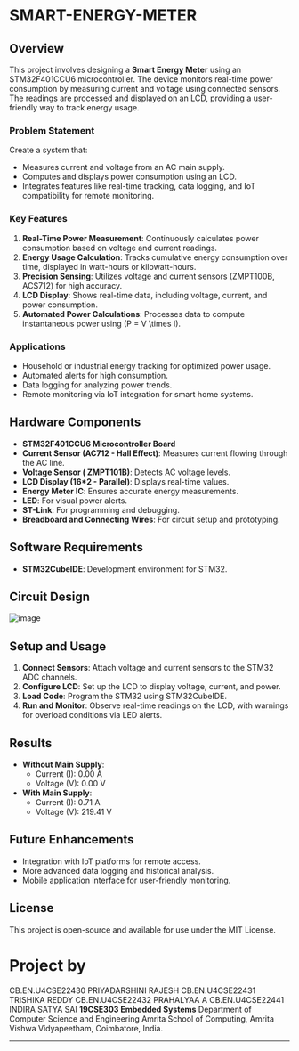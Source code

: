 # SMART-ENERGY-METER

## Overview

This project involves designing a **Smart Energy Meter** using an STM32F401CCU6 microcontroller. The device monitors real-time power consumption by measuring current and voltage using connected sensors. The readings are processed and displayed on an LCD, providing a user-friendly way to track energy usage.

### Problem Statement
Create a system that:
- Measures current and voltage from an AC main supply.
- Computes and displays power consumption using an LCD.
- Integrates features like real-time tracking, data logging, and IoT compatibility for remote monitoring.

### Key Features
1. **Real-Time Power Measurement**: Continuously calculates power consumption based on voltage and current readings.
2. **Energy Usage Calculation**: Tracks cumulative energy consumption over time, displayed in watt-hours or kilowatt-hours.
3. **Precision Sensing**: Utilizes voltage and current sensors (ZMPT100B, ACS712) for high accuracy.
4. **LCD Display**: Shows real-time data, including voltage, current, and power consumption.
5. **Automated Power Calculations**: Processes data to compute instantaneous power using \(P = V \times I\).

### Applications
- Household or industrial energy tracking for optimized power usage.
- Automated alerts for high consumption.
- Data logging for analyzing power trends.
- Remote monitoring via IoT integration for smart home systems.

## Hardware Components
- **STM32F401CCU6 Microcontroller Board**
- **Current Sensor (AC712 - Hall Effect)**: Measures current flowing through the AC line.
- **Voltage Sensor ( ZMPT101B)**: Detects AC voltage levels.
- **LCD Display (16*2 - Parallel)**: Displays real-time values.
- **Energy Meter IC**: Ensures accurate energy measurements.
- **LED**: For visual power alerts.
- **ST-Link**: For programming and debugging.
- **Breadboard and Connecting Wires**: For circuit setup and prototyping.

## Software Requirements
- **STM32CubeIDE**: Development environment for STM32.

## Circuit Design
![image](https://github.com/user-attachments/assets/6f486b21-7e8e-4f76-941b-b099bc39686f)

## Setup and Usage
1. **Connect Sensors**: Attach voltage and current sensors to the STM32 ADC channels.
2. **Configure LCD**: Set up the LCD to display voltage, current, and power.
3. **Load Code**: Program the STM32 using STM32CubeIDE.
4. **Run and Monitor**: Observe real-time readings on the LCD, with warnings for overload conditions via LED alerts.

## Results
- **Without Main Supply**:
  - Current (I): 0.00 A
  - Voltage (V): 0.00 V
- **With Main Supply**:
  - Current (I): 0.71 A
  - Voltage (V): 219.41 V

## Future Enhancements
- Integration with IoT platforms for remote access.
- More advanced data logging and historical analysis.
- Mobile application interface for user-friendly monitoring.

## License
This project is open-source and available for use under the MIT License.


# Project by
CB.EN.U4CSE22430 PRIYADARSHINI RAJESH
CB.EN.U4CSE22431 TRISHIKA REDDY
CB.EN.U4CSE22432 PRAHALYAA A
CB.EN.U4CSE22441 INDIRA SATYA SAI
**19CSE303 Embedded Systems**
Department of Computer Science and Engineering
Amrita School of Computing,
Amrita Vishwa Vidyapeetham, Coimbatore, India.

---------------------------------------------------------------------------------------------------------------------------------------------
